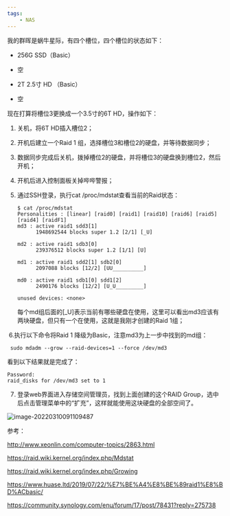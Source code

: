 ```yaml
---
tags:
    - NAS
---
```


我的群晖是蜗牛星际，有四个槽位，四个槽位的状态如下：

- 256G SSD（Basic）

- 空

- 2T 2.5寸 HD （Basic）

- 空

  

现在打算将槽位3更换成一个3.5寸的6T HD，操作如下：

1. 关机，将6T HD插入槽位2；

2. 开机后建立一个Raid 1 组，选择槽位3和槽位2的硬盘，并等待数据同步；

3. 数据同步完成后关机，拨掉槽位2的硬盘，并将槽位3的硬盘换到槽位2，然后开机；

4. 开机后进入控制面板关掉哔哔警报；

5. 通过SSH登录，执行cat /proc/mdstat查看当前的Raid状态：

   ```
   $ cat /proc/mdstat
   Personalities : [linear] [raid0] [raid1] [raid10] [raid6] [raid5] [raid4] [raidF1]
   md3 : active raid1 sdd3[1]
         1948692544 blocks super 1.2 [2/1] [_U]
   
   md2 : active raid1 sdb3[0]
         239376512 blocks super 1.2 [1/1] [U]
   
   md1 : active raid1 sdd2[1] sdb2[0]
         2097088 blocks [12/2] [UU__________]
   
   md0 : active raid1 sdb1[0] sdd1[2]
         2490176 blocks [12/2] [U_U_________]
   
   unused devices: <none>
   ```

   每个md组后面的[_U]表示当前有哪些硬盘在使用，这里可以看出md3应该有两块硬盘，但只有一个在使用，这就是我刚才创建的Raid 1组；

​	6.执行以下命令将Raid 1 降级为Basic，注意md3为上一步中找到的md组：

```
 sudo mdadm --grow --raid-devices=1 --force /dev/md3
```

看到以下结果就是完成了：

```
Password:
raid_disks for /dev/md3 set to 1
```

7. 登录web界面进入存储空间管理员，找到上面创建的这个RAID Group，选中后点击管理菜单中的“扩充”，这样就能使用这块硬盘的全部空间了。

 ![image-20220310091109487](C:/Users/tongjun/Downloads/image-20220310091109487.png)





参考：

http://www.xeonlin.com/computer-topics/2863.html

https://raid.wiki.kernel.org/index.php/Mdstat

https://raid.wiki.kernel.org/index.php/Growing

https://www.huase.ltd/2019/07/22/%E7%BE%A4%E8%BE%89raid1%E8%BD%ACbasic/

https://community.synology.com/enu/forum/17/post/78431?reply=275738